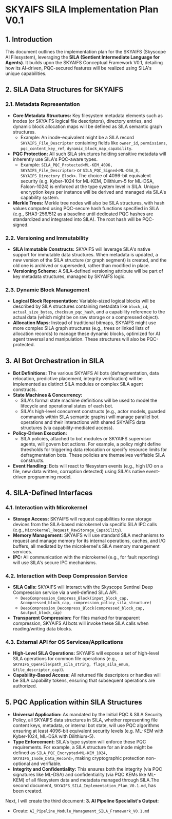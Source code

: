 # SKYAIFS SILA Implementation Plan V0.1

## 1. Introduction
This document outlines the implementation plan for the SKYAIFS (Skyscope AI Filesystem), leveraging the **SILA (Sentient Intermediate Language for Agents)**. It builds upon the SKYAIFS Conceptual Framework V0.1, detailing how its AI-driven, PQC-secured features will be realized using SILA's unique capabilities.

## 2. SILA Data Structures for SKYAIFS

### 2.1. Metadata Representation
*   **Core Metadata Structures:** Key filesystem metadata elements such as inodes (or SKYAIFS logical file descriptors), directory entries, and dynamic block allocation maps will be defined as SILA semantic graph structures.
    *   Example: An inode-equivalent might be a SILA record `SKYAIFS_File_Descriptor` containing fields like `owner_id`, `permissions`, `pqc_content_key_ref`, `dynamic_block_map_capability`.
*   **PQC Protection:** All such SILA structures holding sensitive metadata will inherently use SILA's PQC-aware types.
    *   Example: `SILA_PQC_Protected<ML-KEM_4096, SKYAIFS_File_Descriptor>` or `SILA_PQC_Signed<ML-DSA_8, SKYAIFS_Directory_Block>`. The choice of 4096-bit equivalent security (e.g. Kyber-1024 for ML-KEM, Dilithium-5 for ML-DSA, Falcon-1024) is enforced at the type system level in SILA. Unique encryption keys per instance will be derived and managed via SILA's capability system.
*   **Merkle Trees:** Merkle tree nodes will also be SILA structures, with hash values computed using PQC-secure hash functions specified in SILA (e.g., SHA3-256/512 as a baseline until dedicated PQC hashes are standardized and integrated into SILA). The root hash will be PQC-signed.

### 2.2. Versioning and Immutability
*   **SILA Immutable Constructs:** SKYAIFS will leverage SILA's native support for immutable data structures. When metadata is updated, a new version of the SILA structure (or graph segment) is created, and the old one is archived or superseded, rather than modified in place.
*   **Versioning Scheme:** A SILA-defined versioning attribute will be part of key metadata structures, managed by SKYAIFS logic.

### 2.3. Dynamic Block Management
*   **Logical Block Representation:** Variable-sized logical blocks will be described by SILA structures containing metadata like `block_id`, `actual_size_bytes`, `checksum_pqc_hash`, and a capability reference to the actual data (which might be on raw storage or a compressed object).
*   **Allocation Maps:** Instead of traditional bitmaps, SKYAIFS might use more complex SILA graph structures (e.g., trees or linked lists of allocation records) to manage these dynamic blocks, optimized for AI agent traversal and manipulation. These structures will also be PQC-protected.

## 3. AI Bot Orchestration in SILA

*   **Bot Definitions:** The various SKYAIFS AI bots (defragmentation, data relocation, predictive placement, integrity verification) will be implemented as distinct SILA modules or complex SILA agent constructs.
*   **State Machines & Concurrency:**
    *   SILA's formal state machine definitions will be used to model the lifecycle and operational states of each bot.
    *   SILA's high-level concurrent constructs (e.g., actor models, guarded commands within SILA semantic graphs) will manage parallel bot operations and their interactions with shared SKYAIFS data structures (via capability-mediated access).
*   **Policy-Driven Execution:**
    *   SILA policies, attached to bot modules or SKYAIFS supervisor agents, will govern bot actions. For example, a policy might define thresholds for triggering data relocation or specify resource limits for defragmentation bots. These policies are themselves verifiable SILA constructs.
*   **Event Handling:** Bots will react to filesystem events (e.g., high I/O on a file, new data written, corruption detected) using SILA's native event-driven programming model.

## 4. SILA-Defined Interfaces

### 4.1. Interaction with Microkernel
*   **Storage Access:** SKYAIFS will request capabilities to raw storage devices from the SILA-based microkernel via specific SILA IPC calls (e.g., `Microkernel_Request_RawStorage_Capability`).
*   **Memory Management:** SKYAIFS will use standard SILA mechanisms to request and manage memory for its internal operations, caches, and I/O buffers, all mediated by the microkernel's SILA memory management services.
*   **IPC:** All communication with the microkernel (e.g., for fault reporting) will use SILA's secure IPC mechanisms.

### 4.2. Interaction with Deep Compression Service
*   **SILA Calls:** SKYAIFS will interact with the Skyscope Sentinel Deep Compression service via a well-defined SILA API.
    *   `DeepCompression_Compress_Block(input_block_cap, &compressed_block_cap, compression_policy_sila_structure)`
    *   `DeepCompression_Decompress_Block(compressed_block_cap, &output_block_cap)`
*   **Transparent Compression:** For files marked for transparent compression, SKYAIFS AI bots will invoke these SILA calls when reading/writing data blocks.

### 4.3. External API for OS Services/Applications
*   **High-Level SILA Operations:** SKYAIFS will expose a set of high-level SILA operations for common file operations (e.g., `SKYAIFS_OpenFile(path_sila_string, flags_sila_enum, &file_descriptor_cap)`).
*   **Capability-Based Access:** All returned file descriptors or handles will be SILA capability tokens, ensuring that subsequent operations are authorized.

## 5. PQC Application within SILA Structures
*   **Universal Application:** As mandated by the Initial PQC & SILA Security Policy, all SKYAIFS data structures in SILA, whether representing file content keys, metadata, or internal bot state, will use PQC algorithms ensuring at least 4096-bit equivalent security levels (e.g. ML-KEM with Kyber-1024, ML-DSA with Dilithium-5).
*   **Type Enforcement:** SILA's type system will enforce these PQC requirements. For example, a SILA structure for an inode might be defined as `SILA_PQC_Encrypted<ML-KEM_1024, SKYAIFS_Inode_Data_Record>`, making cryptographic protection non-optional and verifiable.
*   **Integrity and Confidentiality:** This ensures both the integrity (via PQC signatures like ML-DSA) and confidentiality (via PQC KEMs like ML-KEM) of all filesystem data and metadata managed through SILA.The second document, `SKYAIFS_SILA_Implementation_Plan_V0.1.md`, has been created.

Next, I will create the third document:
**3. AI Pipeline Specialist's Output:**
   *   Create: `AI_Pipeline_Module_Management_SILA_Framework_V0.1.md`
